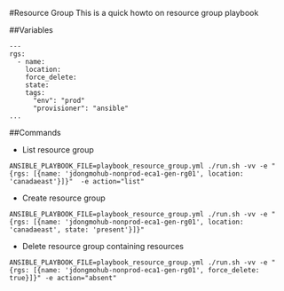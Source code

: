 #Resource Group
This is a quick howto on resource group playbook

##Variables
```
---
rgs:
  - name:
    location:
    force_delete:
    state:
    tags:
      "env": "prod"
      "provisioner": "ansible"
...
```

##Commands

- List resource group
```
ANSIBLE_PLAYBOOK_FILE=playbook_resource_group.yml ./run.sh -vv -e "{rgs: [{name: 'jdongmohub-nonprod-eca1-gen-rg01', location: 'canadaeast'}]}"  -e action="list"
```

- Create resource group
```
ANSIBLE_PLAYBOOK_FILE=playbook_resource_group.yml ./run.sh -vv -e "{rgs: [{name: 'jdongmohub-nonprod-eca1-gen-rg01', location: 'canadaeast', state: 'present'}]}"
```

- Delete resource group containing resources
```
ANSIBLE_PLAYBOOK_FILE=playbook_resource_group.yml ./run.sh -vv -e "{rgs: [{name: 'jdongmohub-nonprod-eca1-gen-rg01', force_delete: true}]}" -e action="absent"
```

